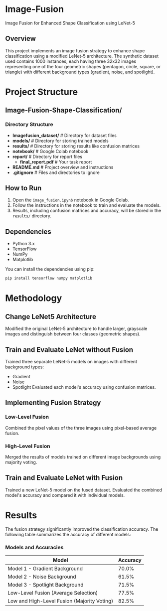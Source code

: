 # Image-Fusion
Image Fusion for Enhanced Shape Classification using LeNet-5

## Overview

This project implements an image fusion strategy to enhance shape classification using a modified LeNet-5 architecture. The synthetic dataset used contains 1000 instances, each having three 32x32 images representing one of the four geometric shapes (pentagon, circle, square, or triangle) with different background types (gradient, noise, and spotlight).

# Project Structure
## Image-Fusion-Shape-Classification/
### Directory Structure
* **Imagefusion_dataset/**                  # Directory for dataset files
* **models/**               # Directory for storing trained models
* **results/**              # Directory for storing results like confusion matrices
* **notebook/**            # Google Colab notebook
* **report/**               # Directory for report files
	+ **final_report.pdf**   # Your task report
* **README.md**             # Project overview and instructions
* **.gitignore**            # Files and directories to ignore


## How to Run

1. Open the `image_fusion.ipynb` notebook in Google Colab.
2. Follow the instructions in the notebook to train and evaluate the models.
3. Results, including confusion matrices and accuracy, will be stored in the `results/` directory.

## Dependencies

- Python 3.x
- TensorFlow
- NumPy
- Matplotlib

You can install the dependencies using pip:

```bash
pip install tensorflow numpy matplotlib
```
# Methodology
## Change LeNet5 Architecture
Modified the original LeNet-5 architecture to handle larger, grayscale images and distinguish between four classes (geometric shapes).

## Train and Evaluate LeNet without Fusion
Trained three separate LeNet-5 models on images with different background types:
* Gradient
* Noise
* Spotlight
Evaluated each model's accuracy using confusion matrices.

## Implementing Fusion Strategy
### Low-Level Fusion
Combined the pixel values of the three images using pixel-based average fusion.

### High-Level Fusion
Merged the results of models trained on different image backgrounds using majority voting.

## Train and Evaluate LeNet with Fusion
Trained a new LeNet-5 model on the fused dataset.
Evaluated the combined model's accuracy and compared it with individual models.

# Results
The fusion strategy significantly improved the classification accuracy. The following table summarizes the accuracy of different models:

### Models and Accuracies
| Model | Accuracy |
| --- | --- |
| Model 1 - Gradient Background | 70.0% |
| Model 2 - Noise Background | 61.5% |
| Model 3 - Spotlight Background | 71.5% |
| Low-Level Fusion (Average Selection) | 77.5% |
| Low and High-Level Fusion (Majority Voting) | 82.5% |

